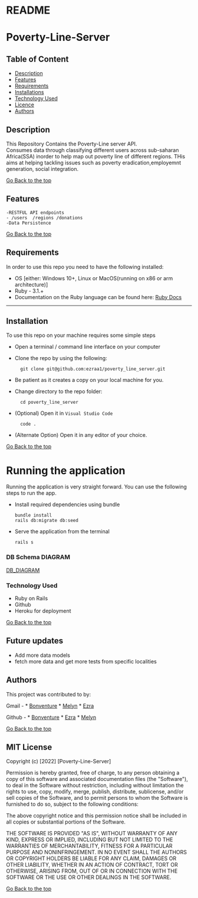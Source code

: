 # README

# Poverty-Line-Server

 ## Table of Content
 - [Description](#description)
 - [Features](#features)
 - [Requirements](#Requirements)
 - [Installations](#installations)
 - [Technology  Used](#technology-Used)
 - [Licence](#licence)
 - [Authors](#Authors)
 ## Description
 
 <p>This Repository Contains the Poverty-Line server API.<br> Consumes data through classifying different users across sub-saharan Africa(SSA) inorder to help map out poverty line of different regions. THis aims at helping tackling issues such as poverty eradication,employemnt generation, social integration.
 </p>
 
[Go Back to the top](#Poverty-Line-Server)

## Features
    
    -RESTFUL API endpoints
    - /users  /regions /donations
    -Data Persistence

[Go Back to the top](#Poverty-Line-Server)
 ##  Requirements

 In order to use this repo you need to have the following installed:

- OS [either: Windows 10+, Linux or MacOS(running on x86 or arm architecture)]
- Ruby - 3.1.+
- Documentation on the Ruby language can be found here: [Ruby Docs](https://docs.ruby-lang.org/en/3.1/)
 ****
## Installation

To use this repo on your machine requires some simple steps
- Open a terminal / command line interface on your computer
- Clone the repo by using the following:

        git clone git@github.com:ezraa1/poverty_line_server.git

- Be patient as it creates a copy on your local machine for you.
- Change directory to the repo folder:

        cd poverty_line_server

- (Optional) Open it in ``Visual Studio Code``

        code .
- (Alternate Option) Open it in any editor of your choice.

 [Go Back to the top](#Poverty-Line-Server)

# Running the application

Running the application is very straight forward. You can use the following steps to run the app.

- Install required dependencies using bundle

      bundle install
      rails db:migrate db:seed

- Serve the application from the terminal

      rails s
 
### DB Schema DIAGRAM

[DB_DIAGRAM](https://dbdiagram.io/d/634fbcf2470941019593beee)

### Technology  Used

* Ruby on Rails
* Github 
* Heroku for deployment

[Go Back to the top](#Poverty-Line-Server)


## Future updates
* Add more data models
* fetch more data and get more tests from specific localities


## Authors
This project was contributed to by:

Gmail - 
        * [Bonventure](bonochieng@gmail.com)
        * [Melyn](melynatieno@gmail.com)
        * [Ezra](ezrakipchirchir1034@gmail.com)
        
Github -
        * [Bonventure](https://github.com/Bonveeee)
        * [Ezra](https://github.com/ezraa1)
        * [Melyn](https://github.com/MelynAtieno)

[Go Back to the top](#Poverty-Line-Server)

## MIT License

Copyright (c) [2022] [Poverty-Line-Server] 

Permission is hereby granted, free of charge, to any person obtaining a copy
of this software and associated documentation files (the "Software"), to deal
in the Software without restriction, including without limitation the rights
to use, copy, modify, merge, publish, distribute, sublicense, and/or sell
copies of the Software, and to permit persons to whom the Software is
furnished to do so, subject to the following conditions:

The above copyright notice and this permission notice shall be included in all
copies or substantial portions of the Software.

THE SOFTWARE IS PROVIDED "AS IS", WITHOUT WARRANTY OF ANY KIND, EXPRESS OR
IMPLIED, INCLUDING BUT NOT LIMITED TO THE WARRANTIES OF MERCHANTABILITY,
FITNESS FOR A PARTICULAR PURPOSE AND NONINFRINGEMENT. IN NO EVENT SHALL THE
AUTHORS OR COPYRIGHT HOLDERS BE LIABLE FOR ANY CLAIM, DAMAGES OR OTHER
LIABILITY, WHETHER IN AN ACTION OF CONTRACT, TORT OR OTHERWISE, ARISING FROM,
OUT OF OR IN CONNECTION WITH THE SOFTWARE OR THE USE OR OTHER DEALINGS IN THE
SOFTWARE.

[Go Back to the top](#Poverty-Line-Server)
